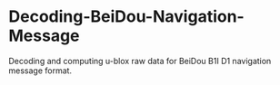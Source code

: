 # Decoding-BeiDou-Navigation-Message
Decoding and computing u-blox raw data for BeiDou B1I D1 navigation message format.
